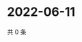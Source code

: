 # 2022-06-11

共 0 条

<!-- BEGIN WEIBO -->
<!-- 最后更新时间 Sat Jun 11 2022 12:09:05 GMT+0800 (China Standard Time) -->

<!-- END WEIBO -->
